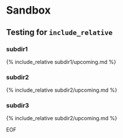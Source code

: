 # Sandbox  

## Testing for ```include_relative```  

### subdir1  
{% include_relative subdir1/upcoming.md %}  

### subdir2  
{% include_relative subdir2/upcoming.md %}  

### subdir3  
{% include_relative subdir2/upcoming.md %}  

EOF
